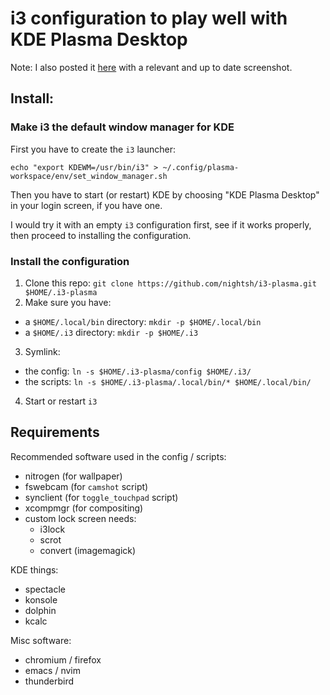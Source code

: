 # i3 configuration to play well with KDE Plasma Desktop

Note: I also posted it 
[here](https://www.reddit.com/r/unixporn/comments/7vm0su/i3_plasma_ive_been_running_this_for_a_while/) 
with a relevant and up to date screenshot.

## Install:

### Make i3 the default window manager for KDE

First you have to create the `i3` launcher:

```
echo "export KDEWM=/usr/bin/i3" > ~/.config/plasma-workspace/env/set_window_manager.sh

```

Then you have to start (or restart) KDE by choosing "KDE Plasma Desktop" in
your login screen, if you have one.

I would try it with an empty `i3` configuration first, see if it works
properly, then proceed to installing the configuration.

### Install the configuration

1. Clone this repo: `git clone https://github.com/nightsh/i3-plasma.git $HOME/.i3-plasma`
2. Make sure you have:
  * a `$HOME/.local/bin` directory: `mkdir -p $HOME/.local/bin`
  * a `$HOME/.i3` directory: `mkdir -p $HOME/.i3`
3. Symlink:
  * the config: `ln -s $HOME/.i3-plasma/config $HOME/.i3/`
  * the scripts: `ln -s $HOME/.i3-plasma/.local/bin/* $HOME/.local/bin/`
4. Start or restart `i3`


## Requirements

Recommended software used in the config / scripts:

* nitrogen (for wallpaper)
* fswebcam (for `camshot` script)
* synclient (for `toggle_touchpad` script)
* xcompmgr (for compositing)
* custom lock screen needs:
  * i3lock
  * scrot
  * convert (imagemagick)


KDE things:

* spectacle
* konsole
* dolphin
* kcalc


Misc software:

* chromium / firefox
* emacs / nvim
* thunderbird
